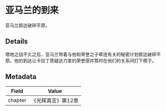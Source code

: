 # 亚马兰的到来
亚马兰抵达破碎平原。


## Details
塔地之战不久之后，亚马兰带着与他和荣誉之子牵连有关的秘密计划抵达破碎平原。他的到达让卡拉丁质疑达力拿的荣誉感并暂时在他们的关系间打下楔子。


## Metadata
| Field | Value |
| ----- | ----- |
| chapter | 《光辉真言》第12章 |
